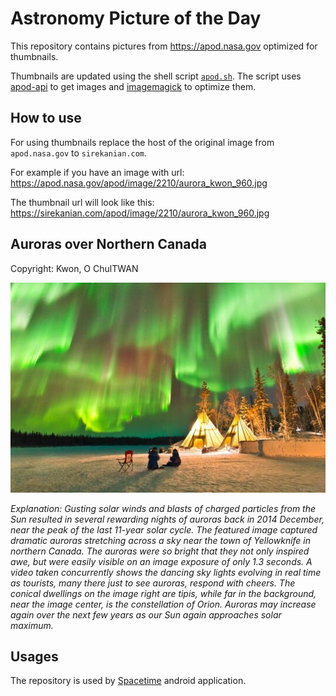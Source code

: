 # Astronomy Picture of the Day

This repository contains pictures from https://apod.nasa.gov optimized for thumbnails.

Thumbnails are updated using the shell script [`apod.sh`](apod.sh). The script
uses [apod-api](https://github.com/nasa/apod-api) to get images and [imagemagick](https://imagemagick.org) to
optimize them.

## How to use

For using thumbnails replace the host of the original image from `apod.nasa.gov` to `sirekanian.com`.

For example if you have an image with url:<br>
https://apod.nasa.gov/apod/image/2210/aurora_kwon_960.jpg

The thumbnail url will look like this:<br>
https://sirekanian.com/apod/image/2210/aurora_kwon_960.jpg

## Auroras over Northern Canada

Copyright: Kwon, O ChulTWAN

[![the picture of the day][1]][2]

_Explanation: Gusting solar winds and blasts of charged particles from the Sun resulted in several rewarding nights of auroras back in 2014 December, near the peak of the last 11-year solar cycle.  The featured image captured dramatic auroras stretching across a sky near the town of Yellowknife in northern Canada.  The auroras were so bright that they not only inspired awe, but were easily visible on an image exposure of only 1.3 seconds. A video taken concurrently shows the dancing sky lights evolving in real time as tourists, many there just to see auroras, respond with cheers. The conical dwellings on the image right are tipis, while far in the background, near the image center, is the constellation of Orion.  Auroras may increase again over the next few years as our Sun again approaches solar maximum._

## Usages

The repository is used by [Spacetime][3] android application.

[1]: image/2210/aurora_kwon_960.jpg

[2]: https://apod.nasa.gov/apod/image/2210/aurora_kwon_960.jpg

[3]: https://github.com/sirekanian/spacetime
